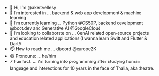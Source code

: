 - 👋 Hi, I’m @akertvellesy
- 👀 I’m interested in ... backend & web app development & machine learning
- 🌱 I’m currently learning ... Python @CS50P, backend development @boot.dev and Generative AI @GoogleCloud
- 💞️ I’m looking to collaborate on ... GenAI related open-source projects and education related applications (I wanna learn Swift and Flutter & Dart!)
- 📫 How to reach me ... discord @europe2K
- 😄 Pronouns: ... he/him
- ⚡ Fun fact: ... i'm turning into programming after studying human language and interections for 10 years in the face of Thalia, aka theatre. 

<!---
akertvellesy/akertvellesy is a ✨ special ✨ repository because its `README.md` (this file) appears on your GitHub profile.
You can click the Preview link to take a look at your changes.
--->
